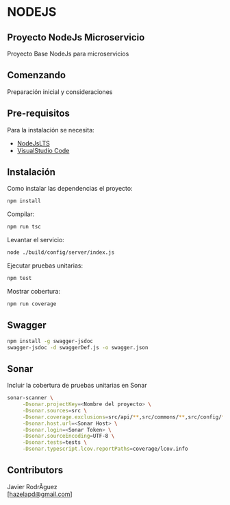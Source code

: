 # NODEJS

## Proyecto NodeJs Microservicio  

Proyecto Base NodeJs para microservicios

## Comenzando

Preparación inicial y consideraciones

## Pre-requisitos

Para la instalación se necesita:

* [NodeJsLTS](https://nodejs.org/)  
* [VisualStudio Code](https://code.visualstudio.com/)  

## Instalación

Como instalar las dependencias el proyecto:

```bash
npm install
```

Compilar:

```bash  
npm run tsc
```

Levantar el servicio:  

```bash  
node ./build/config/server/index.js
```

Ejecutar pruebas unitarias:  

```bash  
npm test
```

Mostrar cobertura:  

```bash  
npm run coverage
```

## Swagger  

```bash
npm install -g swagger-jsdoc
swagger-jsdoc -d swaggerDef.js -o swagger.json
```

## Sonar

Incluir la cobertura de pruebas unitarias en Sonar

```bash
sonar-scanner \
	 -Dsonar.projectKey=<Nombre del proyecto> \
	 -Dsonar.sources=src \
	 -Dsonar.coverage.exclusions=src/api/**,src/commons/**,src/config/**,src/models/**,src/to/**,src/facade/index.ts,src/facade/**/index.ts \
	 -Dsonar.host.url=<Sonar Host> \
	 -Dsonar.login=<Sonar Token> \
	 -Dsonar.sourceEncoding=UTF-8 \
	 -Dsonar.tests=tests \
	 -Dsonar.typescript.lcov.reportPaths=coverage/lcov.info
```

## Contributors

Javier RodrÃ­guez  
[hazelapd@gmail.com]  